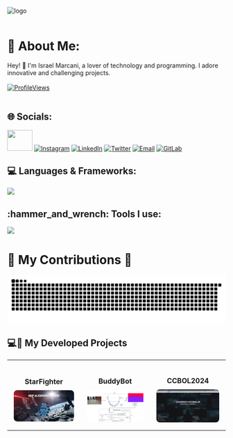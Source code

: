 ![logo](https://user-images.githubusercontent.com/59575502/127335491-fdba1874-e943-4d3c-ab8c-678ffe22f8b8.png)<br><br>

# 💫 About Me:
Hey! 👋 I'm Israel Marcani, a lover of technology and programming. I adore innovative and challenging projects.<br><br>
[![ProfileViews](https://komarev.com/ghpvc/?username=marcanii&color=blue&style=flat)](https://komarev.com/ghpvc/?username=marcanii)
<br><br>

<div align="left">
<h2>🌐 Socials:</h2>
  
[<a href="https://facebook.com/marcanii02"><img src="https://raw.githubusercontent.com/rahuldkjain/github-profile-readme-generator/master/src/images/icons/Social/facebook.svg" height="48" width="58"/></a>](https://facebook.com/abel.marcani.5)
[![Instagram](https://skillicons.dev/icons?i=instagram)](https://instagram.com/marcanii02)
[![LinkedIn](https://skillicons.dev/icons?i=linkedin)](https://linkedin.com/in/marcanii)
[![Twitter](https://skillicons.dev/icons?i=twitter)](https://twitter.com/israel_marcani)
[![Email](https://skillicons.dev/icons?i=gmail)](mailto:israelmarcani10@gmail.com)
[![GitLab](https://skillicons.dev/icons?i=gitlab)](https://gitlab.com/marcanii)
</div>

<h2 align="left">💻 Languages & Frameworks:</h2>
<p align="left">
    <img src="https://skillicons.dev/icons?i=py,pytorch,html,css,js,ts,nestjs,nextjs,postgres,mysql,php,laravel,cpp,java" />
</p>

<h2 align="left">:hammer_and_wrench: Tools I use:</h2>
<p align="left">
    <img src="https://skillicons.dev/icons?i=git,github,gitlab,vscode,linux,windows,sublime,stackoverflow" />
</p>

<div align="left">
  <h1>🐍 My Contributions 🐍</h1>
  
  ![Snake animation](https://github.com/marcanii/marcanii/blob/output/github-contribution-grid-snake-dark.svg)
  
</div>


## 💻🚀 My Developed Projects
<div align="left">
  <table cellspacing="0" cellpadding="0" style="border-collapse: collapse;">
    <tr>
      <td align="center" style="padding: 15px; border: none;">
        <h4 style="font-size: 16px; margin-bottom: 10px; font-weight: bold;">StarFighter</h4>
        <a href="https://github.com/marcanii/Proyecto-Final-StarFighter">
          <img src="https://github.com/marcanii/Proyecto-Final-StarFighter/blob/master/screenshot01.png" alt="StarFighter" width="250" style="border-radius: 8px; max-height: 200px; object-fit: cover;">
        </a>
      </td>
      <td align="center" style="padding: 15px; border: none;">
        <h4 style="font-size: 16px; margin-bottom: 10px; font-weight: bold;">BuddyBot</h4>
        <a href="https://github.com/marcanii/Proyecto-SIS330">
          <img src="https://github.com/marcanii/Proyecto-SIS330/blob/main/screenshot01.png" alt="BuddyBot" width="250" style="border-radius: 8px; max-height: 200px; object-fit: cover;">
        </a>
      </td>
      <td align="center" style="padding: 15px; border: none;">
        <h4 style="font-size: 16px; margin-bottom: 10px; font-weight: bold;">CCBOL2024</h4>
        <a href="https://github.com/marcanii/proyecto-ccbol2024">
          <img src="https://github.com/marcanii/proyecto-ccbol2024/blob/main/screenshots/screenshots01.png" alt="CCBOL2024" width="250" style="border-radius: 8px; max-height: 200px; object-fit: cover;">
        </a>
      </td>
    </tr>
  </table>
</div>

